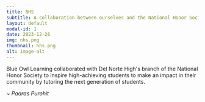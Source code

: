 ```yaml
---
title: NHS
subtitle: A collaboration between ourselves and the National Honor Society chapter of Del Norte High
layout: default
modal-id: 1
date: 2023-12-26
img: nhs.png
thumbnail: nhs.png
alt: image-alt
---
```


Blue Owl Learning collaborated with Del Norte High's branch of the National Honor Society to inspire high-achieving students to make an impact in their community by tutoring the next generation of students.

*~ Paaras Purohit*